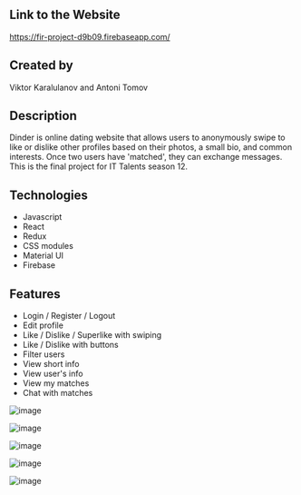 ## Link to the Website
https://fir-project-d9b09.firebaseapp.com/

## Created by

Viktor Karalulanov and Antoni Tomov

## Description

Dinder is online dating website that allows users to anonymously swipe to like or dislike other profiles based on their photos, a small bio, and common interests. Once two users have 'matched', they can exchange messages.
This is the final project for IT Talents season 12.

## Technologies

* Javascript
* React
* Redux
* CSS modules
* Material UI
* Firebase

## Features

- Login / Register / Logout
- Edit profile
- Like / Dislike / Superlike with swiping
- Like / Dislike with buttons
- Filter users
- View short info
- View user's info
- View my matches
- Chat with matches

![image](https://user-images.githubusercontent.com/12417094/113817127-80f2c780-977e-11eb-93ed-1a67a0829924.png)

![image](https://user-images.githubusercontent.com/12417094/113817199-9f58c300-977e-11eb-87bc-455b5a19a1cf.png)

![image](https://user-images.githubusercontent.com/12417094/113817239-b4355680-977e-11eb-9786-9a7208cd59b8.png)

![image](https://user-images.githubusercontent.com/12417094/113817481-12fad000-977f-11eb-90da-ff3fe395bb98.png)

![image](https://user-images.githubusercontent.com/12417094/113817380-e6df4f00-977e-11eb-9737-4a651fc8410c.png)
